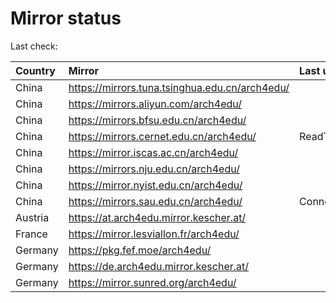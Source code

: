 <script src="./time.js"></script>
# Mirror status
Last check: <script type="text/javascript">localize(1747931502.0838404);</script>

|Country|Mirror|Last update|
|:------|:-----|:----------|
|China|https://mirrors.tuna.tsinghua.edu.cn/arch4edu/|<script type="text/javascript">localize(1747896331);</script>|
|China|https://mirrors.aliyun.com/arch4edu/|<script type="text/javascript">localize(1747896331);</script>|
|China|https://mirrors.bfsu.edu.cn/arch4edu/|<script type="text/javascript">localize(1747896331);</script>|
|China|https://mirrors.cernet.edu.cn/arch4edu/|ReadTimeout|
|China|https://mirror.iscas.ac.cn/arch4edu/|<script type="text/javascript">localize(1747896331);</script>|
|China|https://mirrors.nju.edu.cn/arch4edu/|<script type="text/javascript">localize(1747809969);</script>|
|China|https://mirror.nyist.edu.cn/arch4edu/|<script type="text/javascript">localize(1747896331);</script>|
|China|https://mirrors.sau.edu.cn/arch4edu/|ConnectionError|
|Austria|https://at.arch4edu.mirror.kescher.at/|<script type="text/javascript">localize(1747896331);</script>|
|France|https://mirror.lesviallon.fr/arch4edu/|<script type="text/javascript">localize(1747896331);</script>|
|Germany|https://pkg.fef.moe/arch4edu/|<script type="text/javascript">localize(1747896331);</script>|
|Germany|https://de.arch4edu.mirror.kescher.at/|<script type="text/javascript">localize(1747896331);</script>|
|Germany|https://mirror.sunred.org/arch4edu/|<script type="text/javascript">localize(1747896331);</script>|

<script src="./tablefilter/tablefilter.js"></script>
<script src="./table.js"></script>